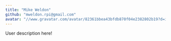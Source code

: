 ```yaml
---
title: "Mike Weldon"
github: "mweldon.rpi@gmail.com"
avatar: "//www.gravatar.com/avatar/82361bbea43bfdb870f04e2382802b19?d=identicon"
---
```


User description here!
